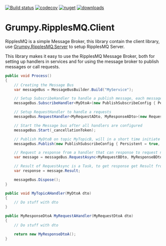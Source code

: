 [![Build status](https://ci.appveyor.com/api/projects/status/9aiyqm4it2np1x3p?svg=true)](https://ci.appveyor.com/project/GrumpyBusted/grumpy-ripplesmq-client)
[![codecov](https://codecov.io/gh/GrumpyBusted/Grumpy.RipplesMQ.Client/branch/master/graph/badge.svg)](https://codecov.io/gh/GrumpyBusted/Grumpy.RipplesMQ.Client)
[![nuget](https://img.shields.io/nuget/v/Grumpy.RipplesMQ.Client.svg)](https://www.nuget.org/packages/Grumpy.RipplesMQ.Client/)
[![downloads](https://img.shields.io/nuget/dt/Grumpy.RipplesMQ.Client.svg)](https://www.nuget.org/packages/Grumpy.RipplesMQ.Client/)

# Grumpy.RipplesMQ.Client
RipplesMQ is a simple Message Broker, this library contain the client library, use
[Grumpy.RipplesMQ.Server](https://github.com/GrumpyBusted/Grumpy.RipplesMQ.Server) to setup RipplesMQ Server.

This library makes it easy to use the RipplesMQ Message Broker, both for setting up handlers in services and
for using the message broker to publish messages or call requests.

```csharp
public void Process()
{
    // Creating the Message Bus
    var messageBus = MessageBusBuilder.Build("MyService");

    // Setup SubscribeHandler to handle a publish message, each message comming on the queue will call MyTopicAHandler
    messageBus.SubscribeHandler<MyDtoA>(new PublishSubscribeConfig { Persistent = false, Topic = "MyTopicA" }, MyTopicAHandler, "MySubscriberName");

    // Setup RequestHandler to handle a requests
    messageBus.RequestHandler<MyRequestADto, MyResponseADto>(new RequestResponseConfig { Name = "MyRequesterA", MillisecondsTimeout = 100 }, MyRequestAHandler);

    // Start the Message bus after all handlers are configured
    messageBus.Start(_cancellationToken);

    // Publish MyDtoB on topic MyTopicB, will in a short time initiate all subscribe handlers listening for MyTopicB
    messageBus.Publish(new PublishSubscribeConfig { Persistent = true, Topic = "MyTopicB" }, new MyDtoB());

    // Request a response from a handler that can response to request name = "MyRequesterB" 
    var message = messageBus.RequestAsync<MyRequestBDto, MyResponseBDto>(new RequestResponseConfig { Name = "MyRequesterB", MillisecondsTimeout = 100 }, new MyRequestBDto);

    // Result of RequestAsync is a Task, to get response get Result from the task. There is also a syncronous version just called Request
    var response = message.Result;

    messageBus.Dispose();
}

public void MyTopicAHandler(MyDtoA dto)
{
    // Do stuff with dto
}

public MyResponseDtoA MyRequestAHandler(MyRequestDtoA dto)
{
    // Do stuff with dto

    return new MyResponseDtoA();
}
```